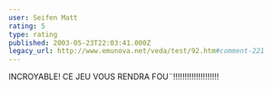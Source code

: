 ```yaml
---
user: Seifen Matt
rating: 5
type: rating
published: 2003-05-23T22:03:41.000Z
legacy_url: http://www.emunova.net/veda/test/92.htm#comment-221
---
```

INCROYABLE! CE JEU VOUS RENDRA FOU¨!!!!!!!!!!!!!!!!!!!!